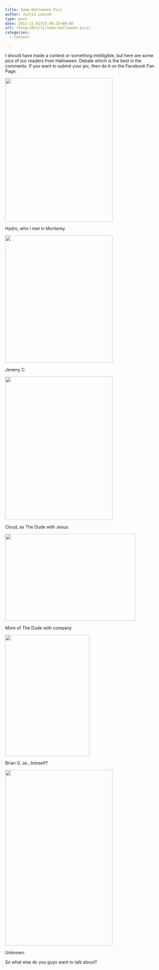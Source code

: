 ```yaml
---
title: Some Halloween Pics
author: Justin Lascek
type: post
date: 2011-11-01T15:40:25+00:00
url: /blog/2011/11/some-halloween-pics/
categories:
  - Content

---
```

I should have made a contest or something intelligible, but here are some pics of our readers from Halloween. Debate which is the best in the comments. If you want to submit your pic, then do it on the Facebook Fan Page. 

<div id="attachment_5681" style="width: 360px" class="wp-caption aligncenter">
  <a href="/2011/11/ecpV31.jpg"><img aria-describedby="caption-attachment-5681" data-attachment-id="5681" data-permalink="/blog/2011/11/some-halloween-pics/ecpv3-2/" data-orig-file="/2011/11/ecpV31.jpg" data-orig-size="350,466" data-comments-opened="1" data-image-meta="{&quot;aperture&quot;:&quot;0&quot;,&quot;credit&quot;:&quot;&quot;,&quot;camera&quot;:&quot;&quot;,&quot;caption&quot;:&quot;&quot;,&quot;created_timestamp&quot;:&quot;0&quot;,&quot;copyright&quot;:&quot;&quot;,&quot;focal_length&quot;:&quot;0&quot;,&quot;iso&quot;:&quot;0&quot;,&quot;shutter_speed&quot;:&quot;0&quot;,&quot;title&quot;:&quot;&quot;}" data-image-title="ecpV3" data-image-description="" data-medium-file="/2011/11/ecpV31.jpg" data-large-file="/2011/11/ecpV31.jpg" src="/2011/11/ecpV31.jpg" alt="" title="ecpV3" width="350" height="466" class="size-full wp-image-5681" /></a>
  
  <p id="caption-attachment-5681" class="wp-caption-text">
    Hydro, who I met in Monterey
  </p>
</div>


  

  


<div id="attachment_5682" style="width: 360px" class="wp-caption aligncenter">
  <a href="/2011/11/390647_10150892800420251_771860250_21234149_1372868498_n.jpg"><img aria-describedby="caption-attachment-5682" data-attachment-id="5682" data-permalink="/blog/2011/11/some-halloween-pics/390647_10150892800420251_771860250_21234149_1372868498_n/" data-orig-file="/2011/11/390647_10150892800420251_771860250_21234149_1372868498_n.jpg" data-orig-size="350,414" data-comments-opened="1" data-image-meta="{&quot;aperture&quot;:&quot;0&quot;,&quot;credit&quot;:&quot;&quot;,&quot;camera&quot;:&quot;&quot;,&quot;caption&quot;:&quot;&quot;,&quot;created_timestamp&quot;:&quot;0&quot;,&quot;copyright&quot;:&quot;&quot;,&quot;focal_length&quot;:&quot;0&quot;,&quot;iso&quot;:&quot;0&quot;,&quot;shutter_speed&quot;:&quot;0&quot;,&quot;title&quot;:&quot;&quot;}" data-image-title="390647_10150892800420251_771860250_21234149_1372868498_n" data-image-description="" data-medium-file="/2011/11/390647_10150892800420251_771860250_21234149_1372868498_n.jpg" data-large-file="/2011/11/390647_10150892800420251_771860250_21234149_1372868498_n.jpg" src="/2011/11/390647_10150892800420251_771860250_21234149_1372868498_n.jpg" alt="" title="390647_10150892800420251_771860250_21234149_1372868498_n" width="350" height="414" class="size-full wp-image-5682" /></a>
  
  <p id="caption-attachment-5682" class="wp-caption-text">
    Jeremy C.
  </p>
</div>


  

  


<div id="attachment_5683" style="width: 360px" class="wp-caption aligncenter">
  <a href="/2011/11/390436_10150900336465277_502985276_21298486_1578151609_n.jpg"><img aria-describedby="caption-attachment-5683" data-attachment-id="5683" data-permalink="/blog/2011/11/some-halloween-pics/390436_10150900336465277_502985276_21298486_1578151609_n/" data-orig-file="/2011/11/390436_10150900336465277_502985276_21298486_1578151609_n.jpg" data-orig-size="350,466" data-comments-opened="1" data-image-meta="{&quot;aperture&quot;:&quot;0&quot;,&quot;credit&quot;:&quot;&quot;,&quot;camera&quot;:&quot;&quot;,&quot;caption&quot;:&quot;&quot;,&quot;created_timestamp&quot;:&quot;0&quot;,&quot;copyright&quot;:&quot;&quot;,&quot;focal_length&quot;:&quot;0&quot;,&quot;iso&quot;:&quot;0&quot;,&quot;shutter_speed&quot;:&quot;0&quot;,&quot;title&quot;:&quot;&quot;}" data-image-title="390436_10150900336465277_502985276_21298486_1578151609_n" data-image-description="" data-medium-file="/2011/11/390436_10150900336465277_502985276_21298486_1578151609_n.jpg" data-large-file="/2011/11/390436_10150900336465277_502985276_21298486_1578151609_n.jpg" src="/2011/11/390436_10150900336465277_502985276_21298486_1578151609_n.jpg" alt="" title="390436_10150900336465277_502985276_21298486_1578151609_n" width="350" height="466" class="size-full wp-image-5683" /></a>
  
  <p id="caption-attachment-5683" class="wp-caption-text">
    Cloud, as The Dude with Jesus
  </p>
</div>


  

  


<div id="attachment_5684" style="width: 435px" class="wp-caption aligncenter">
  <a href="/2011/11/298720_10150900418615277_502985276_21299491_8621326_n.jpg"><img aria-describedby="caption-attachment-5684" data-attachment-id="5684" data-permalink="/blog/2011/11/some-halloween-pics/298720_10150900418615277_502985276_21299491_8621326_n/" data-orig-file="/2011/11/298720_10150900418615277_502985276_21299491_8621326_n.jpg" data-orig-size="425,283" data-comments-opened="1" data-image-meta="{&quot;aperture&quot;:&quot;0&quot;,&quot;credit&quot;:&quot;&quot;,&quot;camera&quot;:&quot;&quot;,&quot;caption&quot;:&quot;&quot;,&quot;created_timestamp&quot;:&quot;0&quot;,&quot;copyright&quot;:&quot;&quot;,&quot;focal_length&quot;:&quot;0&quot;,&quot;iso&quot;:&quot;0&quot;,&quot;shutter_speed&quot;:&quot;0&quot;,&quot;title&quot;:&quot;&quot;}" data-image-title="298720_10150900418615277_502985276_21299491_8621326_n" data-image-description="" data-medium-file="/2011/11/298720_10150900418615277_502985276_21299491_8621326_n.jpg" data-large-file="/2011/11/298720_10150900418615277_502985276_21299491_8621326_n.jpg" src="/2011/11/298720_10150900418615277_502985276_21299491_8621326_n.jpg" alt="" title="298720_10150900418615277_502985276_21299491_8621326_n" width="425" height="283" class="size-full wp-image-5684" /></a>
  
  <p id="caption-attachment-5684" class="wp-caption-text">
    More of The Dude with company
  </p>
</div>


  

  


<div id="attachment_5685" style="width: 285px" class="wp-caption aligncenter">
  <a href="/2011/11/141nprk.jpg"><img aria-describedby="caption-attachment-5685" data-attachment-id="5685" data-permalink="/blog/2011/11/some-halloween-pics/olympus-digital-camera/" data-orig-file="/2011/11/141nprk.jpg" data-orig-size="275,394" data-comments-opened="1" data-image-meta="{&quot;aperture&quot;:&quot;3.5&quot;,&quot;credit&quot;:&quot;&quot;,&quot;camera&quot;:&quot;SP600UZ&quot;,&quot;caption&quot;:&quot;&quot;,&quot;created_timestamp&quot;:&quot;1320071938&quot;,&quot;copyright&quot;:&quot;&quot;,&quot;focal_length&quot;:&quot;5&quot;,&quot;iso&quot;:&quot;200&quot;,&quot;shutter_speed&quot;:&quot;0.033333333333333&quot;,&quot;title&quot;:&quot;OLYMPUS DIGITAL CAMERA&quot;}" data-image-title="OLYMPUS DIGITAL CAMERA" data-image-description="" data-medium-file="/2011/11/141nprk.jpg" data-large-file="/2011/11/141nprk.jpg" src="/2011/11/141nprk.jpg" alt="" title="OLYMPUS DIGITAL CAMERA" width="275" height="394" class="size-full wp-image-5685" /></a>
  
  <p id="caption-attachment-5685" class="wp-caption-text">
    Brian G. as...himself?
  </p>
</div>


  

  


<div id="attachment_5689" style="width: 360px" class="wp-caption aligncenter">
  <a href="/2011/11/IMG954659.jpg"><img aria-describedby="caption-attachment-5689" data-attachment-id="5689" data-permalink="/blog/2011/11/some-halloween-pics/img954659/" data-orig-file="/2011/11/IMG954659.jpg" data-orig-size="350,571" data-comments-opened="1" data-image-meta="{&quot;aperture&quot;:&quot;0&quot;,&quot;credit&quot;:&quot;&quot;,&quot;camera&quot;:&quot;&quot;,&quot;caption&quot;:&quot;&quot;,&quot;created_timestamp&quot;:&quot;0&quot;,&quot;copyright&quot;:&quot;&quot;,&quot;focal_length&quot;:&quot;0&quot;,&quot;iso&quot;:&quot;0&quot;,&quot;shutter_speed&quot;:&quot;0&quot;,&quot;title&quot;:&quot;&quot;}" data-image-title="IMG954659" data-image-description="" data-medium-file="/2011/11/IMG954659.jpg" data-large-file="/2011/11/IMG954659.jpg" src="/2011/11/IMG954659.jpg" alt="" title="IMG954659" width="350" height="571" class="size-full wp-image-5689" /></a>
  
  <p id="caption-attachment-5689" class="wp-caption-text">
    Unknown
  </p>
</div>


  

  
So what else do you guys want to talk about?
